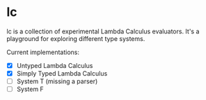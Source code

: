 # lc

lc is a collection of experimental Lambda Calculus evaluators. It's a playground for
exploring different type systems.

Current implementations:

- [x] Untyped Lambda Calculus
- [x] Simply Typed Lambda Calculus
- [ ] System T (missing a parser)
- [ ] System F
